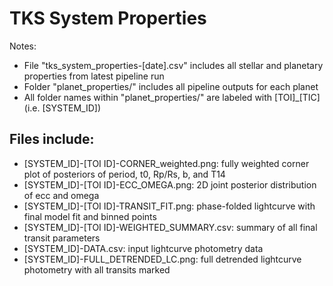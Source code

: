 # TKS System Properties
Notes: 
- File "tks_system_properties-[date].csv" includes all stellar and planetary properties from latest pipeline run
- Folder "planet_properties/" includes all pipeline outputs for each planet
- All folder names within "planet_properties/" are labeled with [TOI]_[TIC] (i.e. [SYSTEM_ID])

## Files include:
- [SYSTEM_ID]-[TOI ID]-CORNER_weighted.png: fully weighted corner plot of posteriors of period, t0, Rp/Rs, b, and T14
- [SYSTEM_ID]-[TOI ID]-ECC_OMEGA.png: 2D joint posterior distribution of ecc and omega
- [SYSTEM_ID]-[TOI ID]-TRANSIT_FIT.png: phase-folded lightcurve with final model fit and binned points
- [SYSTEM_ID]-[TOI ID]-WEIGHTED_SUMMARY.csv: summary of all final transit parameters
- [SYSTEM_ID]-DATA.csv: input lightcurve photometry data
- [SYSTEM_ID]-FULL_DETRENDED_LC.png: full detrended lightcurve photometry with all transits marked
